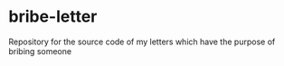 # bribe-letter
Repository for the source code of my letters which have the purpose of bribing someone
